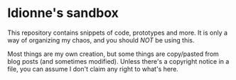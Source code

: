 # ldionne's sandbox
This repository contains snippets of code, prototypes and more. It is only a
way of organizing my chaos, and you should _NOT_ be using this.

Most things are my own creation, but some things are copy/pasted from blog
posts (and sometimes modified). Unless there's a copyright notice in a file,
you can assume I don't claim any right to what's here.
